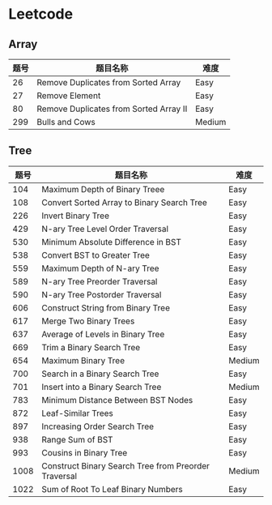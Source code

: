 # Leetcode

## Array

| 题号 |                题目名称                |  难度  |
| ---- | -------------------------------------- | ------ |
| 26   | Remove Duplicates from Sorted Array    | Easy   |
| 27   | Remove Element                         | Easy   |
| 80   | Remove Duplicates from Sorted Array II | Easy   |
| 299  | Bulls and Cows                         | Medium |

## Tree

| 题号 |                       题目名称                       |  难度  |
| ---- | ---------------------------------------------------- | ------ |
| 104  | Maximum Depth of Binary Treee                        | Easy   |
| 108  | Convert Sorted Array to Binary Search Tree           | Easy   |
| 226  | Invert Binary Tree                                   | Easy   |
| 429  | N-ary Tree Level Order Traversal                     | Easy   |
| 530  | Minimum Absolute Difference in BST                   | Easy   |
| 538  | Convert BST to Greater Tree                          | Easy   |
| 559  | Maximum Depth of N-ary Tree                          | Easy   |
| 589  | N-ary Tree Preorder Traversal                        | Easy   |
| 590  | N-ary Tree Postorder Traversal                       | Easy   |
| 606  | Construct String from Binary Tree                    | Easy   |
| 617  | Merge Two Binary Trees                               | Easy   |
| 637  | Average of Levels in Binary Tree                     | Easy   |
| 669  | Trim a Binary Search Tree                            | Easy   |
| 654  | Maximum Binary Tree                                  | Medium |
| 700  | Search in a Binary Search Tree                       | Easy   |
| 701  | Insert into a Binary Search Tree                     | Medium |
| 783  | Minimum Distance Between BST Nodes                   | Easy   |
| 872  | Leaf-Similar Trees                                   | Easy   |
| 897  | Increasing Order Search Tree                         | Easy   |
| 938  | Range Sum of BST                                     | Easy   |
| 993  | Cousins in Binary Tree                               | Easy   |
| 1008 | Construct Binary Search Tree from Preorder Traversal | Medium |
| 1022 | Sum of Root To Leaf Binary Numbers                   | Easy   |